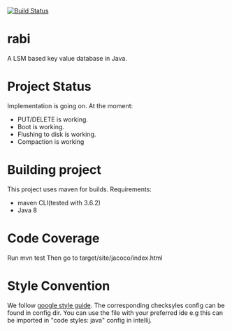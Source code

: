 [![Build Status](https://travis-ci.com/the123saurav/rabi.svg?branch=master)](https://travis-ci.com/the123saurav/rabi)
# rabi
A LSM based key value database in Java.

# Project Status
Implementation is going on.
At the moment:
- PUT/DELETE is working.
- Boot is working.
- Flushing to disk is working.
- Compaction is working

# Building project
This project uses maven for builds. 
Requirements:
- maven CLI(tested with 3.6.2)
- Java 8

# Code Coverage
Run mvn test
Then go to target/site/jacoco/index.html

# Style Convention
We follow [google style guide](https://google.github.io/styleguide/javaguide.html). The corresponding checksyles config
can be found in config dir. You can use the file with your preferred ide e.g this can be imported in "code styles: java"
config in intellij.
    
